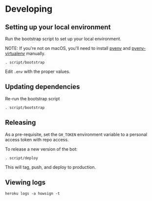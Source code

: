 # Developing

## Setting up your local environment

Run the bootstrap script to set up your local environment.

NOTE: If you're not on macOS, you'll need to install [pyenv](https://github.com/pyenv/pyenv) and [pyenv-virtualenv](https://github.com/pyenv/pyenv-virtualenv) manually.

```
. script/bootstrap
```

Edit `.env` with the proper values.

## Updating dependencies

Re-run the bootstrap script

```
. script/bootstrap
```

## Releasing

As a pre-requisite, set the `GH_TOKEN` environment variable to a personal access token with repo access.

To release a new version of the bot:

```
. script/deploy
```

This will tag, push, and deploy to production.

## Viewing logs

```
heroku logs -a howsign -t
```
